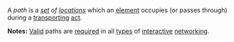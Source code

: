 A *path* is a *[set](https://github.com/gcassel/Modular-Organization-Terminology/tree/master/terms/set.md) of [locations](https://github.com/gcassel/Modular-Organization-Terminology/tree/master/terms/location.md)* which an [element](https://github.com/gcassel/Modular-Organization-Terminology/tree/master/terms/element.md) occupies (or passes through) during a [transporting](https://github.com/gcassel/Modular-Organization-Terminology/tree/master/terms/transport.md) [act](https://github.com/gcassel/Modular-Organization-Terminology/tree/master/terms/act.md).

**Notes:** [Valid](https://github.com/gcassel/Modular-Organization-Terminology/tree/master/terms/valid.md) paths are [required](https://github.com/gcassel/Modular-Organization-Terminology/tree/master/terms/require.md) in all [types](https://github.com/gcassel/Modular-Organization-Terminology/tree/master/terms/type.md) of [interactive](https://github.com/gcassel/Modular-Organization-Terminology/tree/master/terms/interaction.md) [networking](https://github.com/gcassel/Modular-Organization-Terminology/tree/master/terms/network.md).
